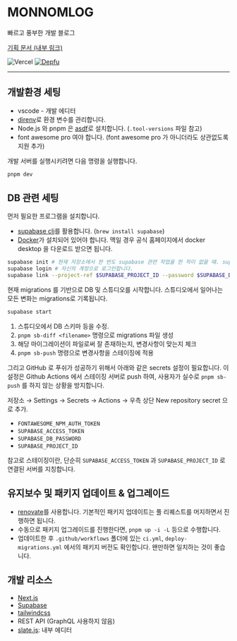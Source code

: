 # MONNOMLOG

빠르고 풍부한 개발 블로그

[기획 문서 (내부 링크)](https://www.notion.so/ezkorry/MONNOMLOG-177f0ecce08043669bfc24797272cd1b)

![Vercel](https://vercelbadge.vercel.app/api/monnomlog-donkasu/monnomlog-alpha) [![Depfu](https://badges.depfu.com/badges/40013c6c77b7fe975691b4df2f88cb2c/count.svg)](https://depfu.com/github/monnomlog-donkasu/monnomlog-alpha?project_id=36213)

---

## 개발환경 세팅

- vscode - 개발 에디터
- [direnv](https://direnv.net/)로 환경 변수를 관리합니다.
- Node.js 와 pnpm 은 [asdf](https://asdf-vm.com/)로 설치합니다. (`.tool-versions` 파일 참고)
- font awesome pro 여야 합니다. (font awesome pro 가 아니더라도 상관없도록 지원 추가)

개발 서버를 실행시키려면 다음 명령을 실행합니다.

```bash
pnpm dev
```

## DB 관련 세팅

먼저 필요한 프로그램을 설치합니다.

- [supabase cli](https://supabase.com/docs/guides/cli)를 활용합니다. (`brew install supabase`)
- [Docker](https://www.docker.com/)가 설치되어 있어야 합니다. 맥일 경우 공식 홈페이지에서 docker desktop 을 다운로드 받으면 됩니다.

```bash
supabase init # 현재 저장소에서 한 번도 supabase 관련 작업을 한 적이 없을 때. supabse 폴더 생성됨.
supabase login # 자신의 계정으로 로그인합니다.
supabase link --project-ref $SUPABASE_PROJECT_ID --password $SUPABASE_DB_PASSWORD # .env 파일에서 불러옵니다.
```

현재 migrations 를 기반으로 DB 및 스튜디오를 시작합니다. 스튜디오에서 일어나는 모든 변화는 migrations로 기록됩니다.

```bash
supabase start
```

1. 스튜디오에서 DB 스키마 등을 수정.
2. `pnpm sb-diff <filename>` 명령으로 migrations 파일 생성
3. 해당 마이그레이션이 파일로써 잘 존재하는지, 변경사항이 맞는지 체크
4. `pnpm sb-push` 명령으로 변경사항을 스테이징에 적용

그리고 GitHub 로 푸쉬가 성공하기 위해서 아래와 같은 secrets 설정이 필요합니다. 이 설정은 Github Actions 에서 스테이징 서버로 push 하여, 사용자가 실수로 `pnpm sb-push` 를 하지 않는 상황을 방지합니다.

저장소 → Settings → Secrets → Actions → 우측 상단 New repository secret 으로 추가.

- `FONTAWESOME_NPM_AUTH_TOKEN`
- `SUPABASE_ACCESS_TOKEN`
- `SUPABASE_DB_PASSWORD`
- `SUPABASE_PROJECT_ID`

참고로 스테이징이란, 단순히 `SUPABASE_ACCESS_TOKEN` 과 `SUPABASE_PROJECT_ID` 로 연결된 서버를 지칭합니다.

## 유지보수 및 패키지 업데이트 & 업그레이드

- [renovate](https://github.com/renovatebot/renovate)를 사용합니다. 기본적인 패키지 업데이트는 풀 리퀘스트를 머지하면서 진행하면 됩니다.
- 수동으로 패키지 업그레이드를 진행한다면, `pnpm up -i -L` 등으로 수행합니다.
- 업데이트한 후 `.github/workflows` 폴더에 있는 `ci.yml`, `deploy-migrations.yml` 에서의 패키지 버전도 확인합니다. 왠만하면 일치하는 것이 좋습니다.

## 개발 리소스

- [Next.js](https://nextjs.org)
- [Supabase](https://supabase.com)
- [tailwindcss](https://tailwindcss.com/)
- REST API (GraphQL 사용하지 않음)
- [slate.js](https://www.slatejs.org/): 내부 에디터
